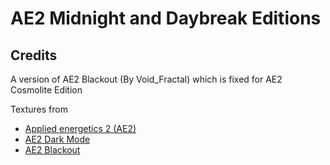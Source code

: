 # AE2 Midnight and Daybreak Editions

## Credits
A version of AE2 Blackout (By Void_Fractal) which is fixed for AE2 Cosmolite Edition

Textures from
- [Applied energetics 2 (AE2)](https://www.curseforge.com/minecraft/mc-mods/applied-energistics-2)
- [AE2 Dark Mode](https://www.curseforge.com/minecraft/texture-packs/ae2-dark-mode)
- [AE2 Blackout](https://www.curseforge.com/minecraft/texture-packs/ae2-blackout)
